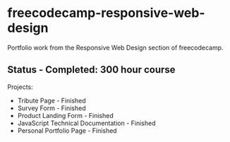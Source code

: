 # freecodecamp-responsive-web-design
Portfolio work from the Responsive Web Design section of freecodecamp. 

## Status - Completed: 300 hour course

Projects:
- Tribute Page - Finished 
- Survey Form - Finished 
- Product Landing Form - Finished
- JavaScript Technical Documentation - Finished
- Personal Portfolio Page - Finished
